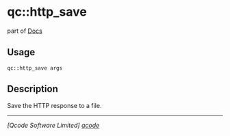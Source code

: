 qc::http_save
=============

part of [Docs](.)

Usage
-----
`qc::http_save args`

Description
-----------
Save the HTTP response to a file.

----------------------------------
*[Qcode Software Limited] [qcode]*

[qcode]: http://www.qcode.co.uk "Qcode Software"